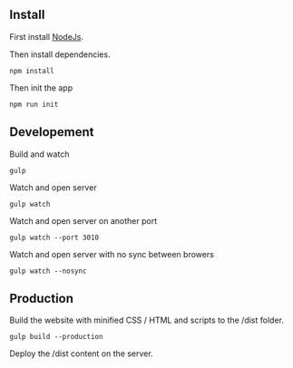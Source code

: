 ## Install

First install [NodeJs](https://nodejs.org/en/download/).

Then install dependencies.

    npm install

Then init the app

    npm run init

## Developement

Build and watch

    gulp

Watch and open server

    gulp watch

Watch and open server on another port

    gulp watch --port 3010

Watch and open server with no sync between browers

    gulp watch --nosync

## Production

Build the website with minified CSS / HTML and scripts to the /dist folder.

    gulp build --production

Deploy the /dist content on the server.
